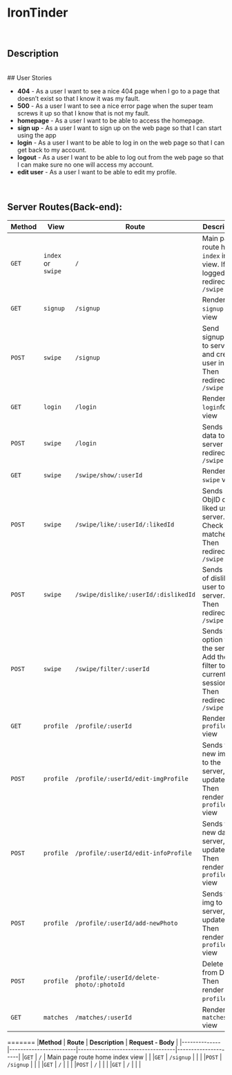 # IronTinder

<br>

## Description

<br>
## User Stories

- **404** - As a user I want to see a nice 404 page when I go to a page that doesn’t exist so that I know it was my fault.
- **500** -  As a user I want to see a nice error page when the super team screws it up so that I know that is not my fault.
- **homepage** - As a user I want to be able to access the homepage.
- **sign up** - As a user I want to sign up on the web page so that I can start using the app
- **login** - As a user I want to be able to log in on the web page so that I can get back to my account.
- **logout** - As a user I want to be able to log out from the web page so that I can make sure no one will access my account.
- **edit user** - As a user I want to be able to edit my profile.

<br>

## Server Routes(Back-end):


|**Method**    |    **View**           |    **Route**     |   **Description**       |          **Request - Body**                     |
|--------------|-------------------|------------------------|-----------------------------------|---------------------|
|`GET`         |   `index` or `swipe`            |      `/`               | Main page route home `index` index view. If logged redirect `/swipe`  |   {req.session.userID} |
|`GET`         | `signup`            |    `/signup`           | Render `signup` form view          |                     |
|`POST`        |  `swipe`           |    `/signup`           | Send signup data to server and creates user in DB. Then redirect to `/swipe`                                   | {username, password, age, name, interests, aboutme, campus, profileImg}                    |
|`GET`         |  `login`           |      `/login`          | Render `login`form view           |                     |
|`POST`        |   `swipe`          |      `/login`          | Sends login data to server and redirects to `/swipe`     | {username, password}            |
|`GET`         |   `swipe`          |      `/swipe/show/:userId`           | Render `swipe` view                | {req.session.filter}    |
|`POST`        |    `swipe`         |      `/swipe/like/:userId/:likedId`     | Sends ObjID of liked user to server. Check for matches. Then redirect to `/swipe`  | {req.params.id, req.session.userID} |
|`POST`         |   `swipe`            |      `/swipe/dislike/:userId/:dislikedId`  | Sends objID of disliked user to server. Then redirects to `/swipe`  | {req.params.id, req.session.userID}                    |
|`POST`        |     `swipe`          |      `/swipe/filter/:userId`    | Sends filter option to the server. Add the filter to the current session. Then redirects to `/swipe`   | {req.session.userID, req.session.filter} |
|`GET`         |     `profile`        |      `/profile/:userId`        | Render `profile` view             | {req.sessionId}                    |
|`POST`        |    `profile`         |      `/profile/:userId/edit-imgProfile` | Sends the new image to the server, update DB. Then render `profile` view  | {req.session.userID, req.file.path}  |
|`POST`        |   `profile`           |      `/profile/:userId/edit-infoProfile`  | Sends the new data to server, update DB. Then render `profile` view  | {name, interests, aboutme}|
|`POST`        |     `profile`         |      `/profile/:userId/add-newPhoto`  | Sends the img to server, update DB. Then render `profile` view  | {req.file.path}  |
|`POST`         |     `profile`         |      `/profile/:userId/delete-photo/:photoId` | Delete img from DB. Then render `profile`view | {req.params.id}      |
|`GET`         |     `matches`        |      `/matches/:userId` | Render `matches` view | {req.session.id}                    |
=======
|**Method**    |    **Route**           |   **Description**                 |  **Request - Body** |
|--------------|------------------------|-----------------------------------|---------------------|
|`GET`         |      `/`               | Main page route home index view   |                     |
|`GET`         |    `/signup`           |                                   |                     |
|`POST`        |    `/signup`           |                                   |                     |
|`GET`         |      `/`               |                                   |                     |
|`POST`        |      `/`               |                                   |                     |
|`GET`         |      `/`               |                                   |                     |


